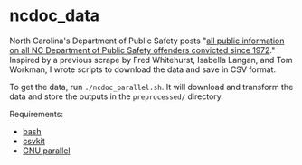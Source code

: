 # ncdoc_data
North Carolina's Department of Public Safety posts "[all public information on all NC Department of Public Safety offenders convicted since 1972](http://webapps6.doc.state.nc.us/opi/downloads.do?method=view)." Inspired by a previous scrape by Fred Whitehurst, Isabella Langan, and Tom Workman, I wrote scripts to download the data and save in CSV format. 

To get the data, run `./ncdoc_parallel.sh`. It will download and transform the data and store the outputs in the `preprocessed/` directory.

Requirements:
* [bash](https://www.gnu.org/software/bash/)
* [csvkit](https://github.com/wireservice/csvkit)
* [GNU parallel](https://www.gnu.org/software/parallel/)
